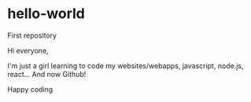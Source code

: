 # hello-world
First repository

Hi everyone,

I'm just a girl learning to  code my websites/webapps, javascript, node.js, react... And now Github!

Happy coding
